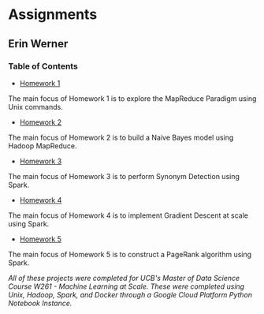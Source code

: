 # Assignments

## Erin Werner

### Table of Contents

* [Homework 1](https://github.com/etwernerMIDS/Machine_Learning_at_Scale/tree/main/Assignments/HW1)

The main focus of Homework 1 is to explore the MapReduce Paradigm using Unix commands.

* [Homework 2](https://github.com/etwernerMIDS/Machine_Learning_at_Scale/tree/main/Assignments/HW2)

The main focus of Homework 2 is to build a Naive Bayes model using Hadoop MapReduce.

* [Homework 3](https://github.com/etwernerMIDS/Machine_Learning_at_Scale/tree/main/Assignments/HW3)

The main focus of Homework 3 is to perform Synonym Detection using Spark. 

* [Homework 4](https://github.com/etwernerMIDS/Machine_Learning_at_Scale/tree/main/Assignments/HW4)

The main focus of Homework 4 is to implement Gradient Descent at scale using Spark.

* [Homework 5](https://github.com/etwernerMIDS/Machine_Learning_at_Scale/tree/main/Assignments/HW5)

The main focus of Homework 5 is to construct a PageRank algorithm using Spark.


*All of these projects were completed for UCB's Master of Data Science Course W261 - Machine Learning at Scale. These were completed using Unix, Hadoop, Spark, and Docker through a Google Cloud Platform Python Notebook Instance.* 
